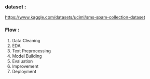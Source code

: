 ### dataset :
https://www.kaggle.com/datasets/uciml/sms-spam-collection-dataset

### Flow :
1. Data Cleaning
2. EDA
3. Text Preprocessing
4. Model Building
5. Evaluation
6. Improvement
7. Deployment